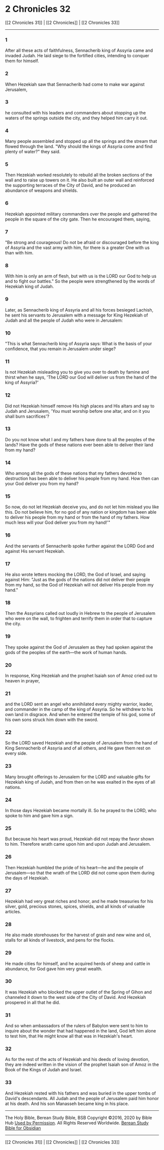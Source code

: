 # 2 Chronicles 32

[[2 Chronicles 31]] | [[2 Chronicles]] | [[2 Chronicles 33]]

---

### 1
After all these acts of faithfulness, Sennacherib king of Assyria came and invaded Judah. He laid siege to the fortified cities, intending to conquer them for himself.

### 2
When Hezekiah saw that Sennacherib had come to make war against Jerusalem,

### 3
he consulted with his leaders and commanders about stopping up the waters of the springs outside the city, and they helped him carry it out.

### 4
Many people assembled and stopped up all the springs and the stream that flowed through the land. "Why should the kings of Assyria come and find plenty of water?" they said.

### 5
Then Hezekiah worked resolutely to rebuild all the broken sections of the wall and to raise up towers on it. He also built an outer wall and reinforced the supporting terraces of the City of David, and he produced an abundance of weapons and shields.

### 6
Hezekiah appointed military commanders over the people and gathered the people in the square of the city gate. Then he encouraged them, saying,

### 7
"Be strong and courageous! Do not be afraid or discouraged before the king of Assyria and the vast army with him, for there is a greater One with us than with him.

### 8
With him is only an arm of flesh, but with us is the LORD our God to help us and to fight our battles." So the people were strengthened by the words of Hezekiah king of Judah.

### 9
Later, as Sennacherib king of Assyria and all his forces besieged Lachish, he sent his servants to Jerusalem with a message for King Hezekiah of Judah and all the people of Judah who were in Jerusalem:

### 10
"This is what Sennacherib king of Assyria says: What is the basis of your confidence, that you remain in Jerusalem under siege?

### 11
Is not Hezekiah misleading you to give you over to death by famine and thirst when he says, 'The LORD our God will deliver us from the hand of the king of Assyria?'

### 12
Did not Hezekiah himself remove His high places and His altars and say to Judah and Jerusalem, 'You must worship before one altar, and on it you shall burn sacrifices'?

### 13
Do you not know what I and my fathers have done to all the peoples of the lands? Have the gods of these nations ever been able to deliver their land from my hand?

### 14
Who among all the gods of these nations that my fathers devoted to destruction has been able to deliver his people from my hand. How then can your God deliver you from my hand?

### 15
So now, do not let Hezekiah deceive you, and do not let him mislead you like this. Do not believe him, for no god of any nation or kingdom has been able to deliver his people from my hand or from the hand of my fathers. How much less will your God deliver you from my hand!'"

### 16
And the servants of Sennacherib spoke further against the LORD God and against His servant Hezekiah.

### 17
He also wrote letters mocking the LORD, the God of Israel, and saying against Him: "Just as the gods of the nations did not deliver their people from my hand, so the God of Hezekiah will not deliver His people from my hand."

### 18
Then the Assyrians called out loudly in Hebrew to the people of Jerusalem who were on the wall, to frighten and terrify them in order that to capture the city.

### 19
They spoke against the God of Jerusalem as they had spoken against the gods of the peoples of the earth—the work of human hands.

### 20
In response, King Hezekiah and the prophet Isaiah son of Amoz cried out to heaven in prayer,

### 21
and the LORD sent an angel who annihilated every mighty warrior, leader, and commander in the camp of the king of Assyria. So he withdrew to his own land in disgrace. And when he entered the temple of his god, some of his own sons struck him down with the sword.

### 22
So the LORD saved Hezekiah and the people of Jerusalem from the hand of King Sennacherib of Assyria and of all others, and He gave them rest on every side.

### 23
Many brought offerings to Jerusalem for the LORD and valuable gifts for Hezekiah king of Judah, and from then on he was exalted in the eyes of all nations.

### 24
In those days Hezekiah became mortally ill. So he prayed to the LORD, who spoke to him and gave him a sign.

### 25
But because his heart was proud, Hezekiah did not repay the favor shown to him. Therefore wrath came upon him and upon Judah and Jerusalem.

### 26
Then Hezekiah humbled the pride of his heart—he and the people of Jerusalem—so that the wrath of the LORD did not come upon them during the days of Hezekiah.

### 27
Hezekiah had very great riches and honor, and he made treasuries for his silver, gold, precious stones, spices, shields, and all kinds of valuable articles.

### 28
He also made storehouses for the harvest of grain and new wine and oil, stalls for all kinds of livestock, and pens for the flocks.

### 29
He made cities for himself, and he acquired herds of sheep and cattle in abundance, for God gave him very great wealth.

### 30
It was Hezekiah who blocked the upper outlet of the Spring of Gihon and channeled it down to the west side of the City of David. And Hezekiah prospered in all that he did.

### 31
And so when ambassadors of the rulers of Babylon were sent to him to inquire about the wonder that had happened in the land, God left him alone to test him, that He might know all that was in Hezekiah's heart.

### 32
As for the rest of the acts of Hezekiah and his deeds of loving devotion, they are indeed written in the vision of the prophet Isaiah son of Amoz in the Book of the Kings of Judah and Israel.

### 33
And Hezekiah rested with his fathers and was buried in the upper tombs of David's descendants. All Judah and the people of Jerusalem paid him honor at his death. And his son Manasseh became king in his place.

---

The Holy Bible, Berean Study Bible, BSB
Copyright ©2016, 2020 by Bible Hub
[Used by Permission](https://berean.bible/terms.htm). All Rights Reserved Worldwide.
[Berean Study Bible for Obsidian](https://github.com/gapmiss/berean-study-bible-for-obsidian)

---

[[2 Chronicles 31]] | [[2 Chronicles]] | [[2 Chronicles 33]]

